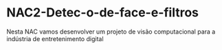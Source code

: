# NAC2-Detec-o-de-face-e-filtros
Nesta NAC vamos desenvolver um projeto de visão computacional para a indústria de entretenimento digital
